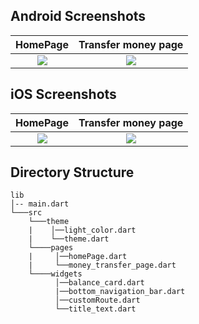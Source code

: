 
## Android Screenshots

  HomePage              |   Transfer money page 
:-------------------------:|:-------------------------:
![](https://github.com/TheAlphamerc/flutter_wallet_app/blob/master/screenshots/screenshot_1.jpg?raw=true)|![](https://github.com/TheAlphamerc/flutter_wallet_app/blob/master/screenshots/screenshot_2.jpg?raw=true)

## iOS Screenshots
 HomePage              |  Transfer money page 
:-------------------------:|:-------------------------:
![](https://github.com/TheAlphamerc/flutter_wallet_app/blob/master/screenshots/screenshot_ios_1.png?raw=true)|![](https://github.com/TheAlphamerc/flutter_wallet_app/blob/master/screenshots/screenshot_ios_2.png?raw=true)

## Directory Structure
```
lib
│-- main.dart    
└───src
    └───theme
    |    │──light_color.dart
    |    └──theme.dart
    └────pages
    |     │──homePage.dart
    |     └──money_transfer_page.dart 
    └────widgets
          │──balance_card.dart
          |──bottom_navigation_bar.dart
          │──customRoute.dart
          └──title_text.dart
```

